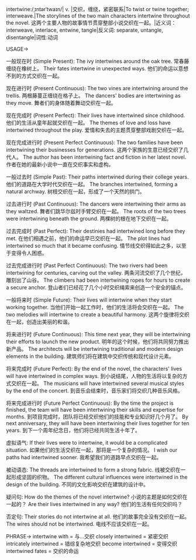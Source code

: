 intertwine:/ˌɪntərˈtwaɪn/| v. |交织，缠绕，紧密联系|To twist or twine together; interweave.|The storylines of the two main characters intertwine throughout the novel.  这两个主要人物的故事情节贯穿整部小说交织在一起。|近义词：interweave, interlace, entwine, tangle|反义词: separate, untangle, disentangle|词性:动词

USAGE->

一般现在时 (Simple Present):
The ivy intertwines around the oak tree. 常春藤缠绕在橡树上。
Their fates intertwine in unexpected ways. 他们的命运以意想不到的方式交织在一起。

现在进行时 (Present Continuous):
The two vines are intertwining around the trellis.  两根藤蔓正缠绕在格子上。
The dancers' bodies are intertwining as they move. 舞者们的身体随着舞动交织在一起。


现在完成时 (Present Perfect):
Their lives have intertwined since childhood.  他们的生活从童年起就交织在一起。
The themes of love and loss have intertwined throughout the play. 爱情和失去的主题贯穿整部戏剧交织在一起。

现在完成进行时 (Present Perfect Continuous):
The two families have been intertwining their businesses for generations. 这两个家族的生意已经交织了几代人。
The author has been intertwining fact and fiction in her latest novel. 作者在她的最新小说中一直在交织事实和虚构。


一般过去时 (Simple Past):
Their paths intertwined during their college years. 他们的道路在大学时代交织在一起。
The branches intertwined, forming a natural archway. 树枝交织在一起，形成了一个天然的拱门。


过去进行时 (Past Continuous):
The dancers were intertwining their arms as they waltzed.  舞者们跳华尔兹时手臂交织在一起。
The roots of the two trees were intertwining beneath the ground. 两棵树的根在地下交织在一起。


过去完成时 (Past Perfect):
Their destinies had intertwined long before they met.  在他们相遇之前，他们的命运早已交织在一起。
The plot lines had intertwined so much that it became confusing.  情节线交织得如此之多，以至于变得令人困惑。


过去完成进行时 (Past Perfect Continuous):
The two rivers had been intertwining for centuries, carving out the valley.  两条河流交织了几个世纪，雕刻出了山谷。
The climbers had been intertwining ropes for hours to create a secure anchor.  登山者们已经花了几个小时交织绳索来创造一个安全的锚点。


一般将来时 (Simple Future):
Their lives will intertwine when they start working together.  当他们开始一起工作时，他们的生活将会交织在一起。
The two melodies will intertwine to create a beautiful harmony.  这两个旋律将交织在一起，创造出美丽的和谐。


将来进行时 (Future Continuous):
This time next year, they will be intertwining their efforts to launch the new product.  明年的这个时候，他们将共同努力推出新产品。
The architects will be intertwining traditional and modern design elements in the building.  建筑师们将在建筑中交织传统和现代设计元素。


将来完成时 (Future Perfect):
By the end of the novel, the characters' lives will have intertwined in complex ways.  到小说结尾，人物的生活将以复杂的方式交织在一起。
The musicians will have intertwined several musical styles by the end of the concert.  到音乐会结束时，音乐家们将交织几种音乐风格。


将来完成进行时 (Future Perfect Continuous):
By the time the project is finished, the team will have been intertwining their skills and expertise for months.  到项目完成时，团队将已经交织他们的技能和专业知识好几个月了。
By next anniversary, they will have been intertwining their lives together for ten years. 到下一个周年纪念日，他们将已经共同生活十年了。


虚拟语气:
If their lives were to intertwine, it would be a complicated situation.  如果他们的生活交织在一起，那将是一个复杂的情况。
I wish our paths had intertwined sooner.  我希望我们的道路早点交织在一起。

被动语态:
The threads are intertwined to form a strong fabric.  线被交织在一起形成坚固的织物。
The different cultural influences were intertwined in the design of the building.  不同的文化影响交织在建筑的设计中。

疑问句:
How do the themes of the novel intertwine?  小说的主题是如何交织在一起的？
Are their lives intertwined in any way?  他们的生活有任何交织吗？

否定句:
Their stories do not intertwine at all.  他们的故事完全没有交织在一起。
The wires should not be intertwined.  电线不应该交织在一起。


PHRASE->
intertwine with = 与...交织
closely intertwined = 紧密交织
intricately intertwined = 错综复杂地交织
become intertwined = 变得交织
intertwined fates = 交织的命运
